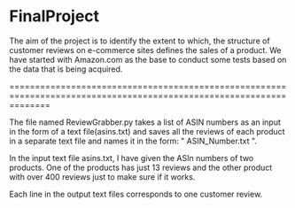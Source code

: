 # FinalProject
The aim of the project is to identify the extent to which, the structure of customer reviews on e-commerce sites defines the sales of a product. We have started with Amazon.com as the base to conduct some tests based on the data that is being acquired.

====================================================================================================================

The file named ReviewGrabber.py takes a list of ASIN numbers as an input in the form of a text file(asins.txt) and saves all the reviews of each product in a separate text file and names it in the form: " ASIN_Number.txt ".

In the input text file asins.txt, I have given the ASIn numbers of two products. One of the products has just 13 reviews and the other product with over 400 reviews just to make sure if it works.

Each line in the output text files corresponds to one customer review.
